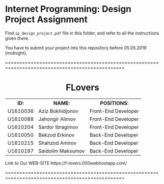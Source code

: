 # Internet Programming: Design Project Assignment

Find `ip_design_project.pdf` file in this folder, and refer to all the instructions given there. 

You have to submit your project into this repository before 05.05.2019 (midnight).

================================================================================================


<h1 style="text-align:center">FLovers</h1>
<table>
<tr><th>ID:</th>                        <th>NAME:</th>                <th>POSITIONS:</th></tr>
<tr><td>U1610036</td>           <td>Aziz Bokhidjonov</td>           <td>Front-End Developer</td></tr>
<tr><td>U1610088</td>           <td>Jahongir Alimov</td>            <td>Front-End Developer</td></tr>
<tr><td>U1610204</td>           <td>Sardor Ibragimov</td>           <td>Front-End Developer</td></tr>
<tr><td>U1610050</td>           <td>Bekzod Erkinov</td>             <td>Back-End Developer</td></tr>
<tr><td>U1610215</td>           <td>Shahzod Amirov</td>             <td>Back-End Developer</td></tr>
<tr><td>U1610197</td>           <td>Saidolim Maksumov</td>          <td>Back-End Developer</td></tr>

</table>
<span>Link to Our WEB-SITE https://f-lovers.000webhostapp.com/<span>


================================================================================================
 

